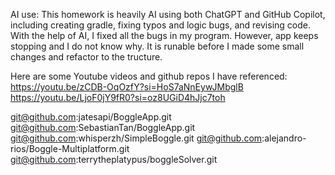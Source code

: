 AI use: This homework is heavily AI using both ChatGPT and GitHub Copilot, including creating gradle, fixing typos and logic bugs, and revising code. With the help of AI, I fixed all the bugs in my program. However, app keeps stopping and I do not know why. It is runable before I made some small changes and refactor to the tructure.

Here are some Youtube videos and github repos I have referenced:
https://youtu.be/zCDB-OqOzfY?si=HoS7aNnEywJMbglB
https://youtu.be/LjoF0jY9fR0?si=oz8UGiD4hJjc7toh

git@github.com:jatesapi/BoggleApp.git
git@github.com:SebastianTan/BoggleApp.git
git@github.com:whisperzh/SimpleBoggle.git
git@github.com:alejandro-rios/Boggle-Multiplatform.git
git@github.com:terrytheplatypus/boggleSolver.git
